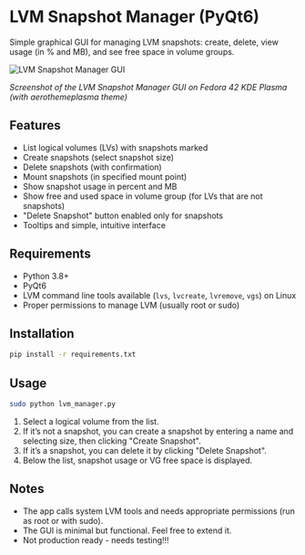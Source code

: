 # LVM Snapshot Manager (PyQt6)

Simple graphical GUI for managing LVM snapshots: create, delete, view usage (in % and MB), and see free space in volume groups.

![LVM Snapshot Manager GUI](https://github.com/user-attachments/assets/aa7a769f-243d-4810-a894-5cbc77847b9e)

*Screenshot of the LVM Snapshot Manager GUI on Fedora 42 KDE Plasma (with aerothemeplasma theme)*
## Features

- List logical volumes (LVs) with snapshots marked  
- Create snapshots (select snapshot size)  
- Delete snapshots (with confirmation)
- Mount snapshots (in specified mount point)
- Show snapshot usage in percent and MB  
- Show free and used space in volume group (for LVs that are not snapshots)  
- "Delete Snapshot" button enabled only for snapshots  
- Tooltips and simple, intuitive interface  

## Requirements

- Python 3.8+  
- PyQt6  
- LVM command line tools available (`lvs`, `lvcreate`, `lvremove`, `vgs`) on Linux  
- Proper permissions to manage LVM (usually root or sudo)  

## Installation

```bash
pip install -r requirements.txt
````

## Usage

```bash
sudo python lvm_manager.py
```

1. Select a logical volume from the list.
2. If it’s not a snapshot, you can create a snapshot by entering a name and selecting size, then clicking "Create Snapshot".
3. If it’s a snapshot, you can delete it by clicking "Delete Snapshot".
4. Below the list, snapshot usage or VG free space is displayed.

## Notes

* The app calls system LVM tools and needs appropriate permissions (run as root or with sudo).
* The GUI is minimal but functional. Feel free to extend it.
* Not production ready - needs testing!!!
